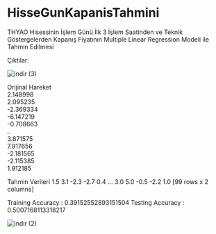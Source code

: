 # HisseGunKapanisTahmini
THYAO Hisessinin İşlem Günü İlk 3 İşlem Saatinden ve Teknik Göstergelerden Kapanış Fiyatının Multiple Linear Regression Modeli ile Tahmin Edilmesi


Çıktılar:

![indir (3)](https://github.com/DenizBerkP/HisseGunKapanisTahmini/assets/148401282/07802837-b5b9-4971-823a-d2d80122bbea)

 Orijinal Hareket      
2.148998        
2.095235         
-2.369334        
-6.147219      
-0.708663       
..         
3.871575   
7.917656  
-2.181565            
-2.115385             
1.912185        

Tahmin Verileri
1.5
3.1
-2.3
-2.7
0.4
...
3.0
5.0
-0.5
-2.2
1.0
[99 rows x 2 columns]

Training Accuracy :  0.39152552893151504
Testing Accuracy : 0.5007168113318217

![indir (2)](https://github.com/DenizBerkP/HisseGunKapanisTahmini/assets/148401282/8fd33048-eacc-4375-bedd-e07366e2e8a2)
